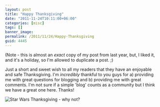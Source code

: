 ```yaml
---
layout: post
title: "Happy Thanksgiving"
date: "2011-11-24T10:11:00+06:00"
categories: [misc]
tags: []
banner_image: 
permalink: /2011/11/24/Happy-Thanksgiving
guid: 4445
---
```


(Note - this is almost an <i>exact</i> copy of my post from last year, but, I liked it, and it's a holiday, so I'm allowed to duplicate a post. ;)

Just a short and sweet wish to all my readers that they have an enjoyable and safe Thanksgiving. I'm <i>incredibly</i> thankful to you guys for a) providing me with great questions for blogging and b) providing me with great comments. I'm not sure if a simple 'blog' counts as a community but I think we have a great one here. Thanks!


<img src="https://static.raymondcamden.com/images/starwars_thanksgiving1.jpg" title="Star Wars Thanksgiving - why not?" />
